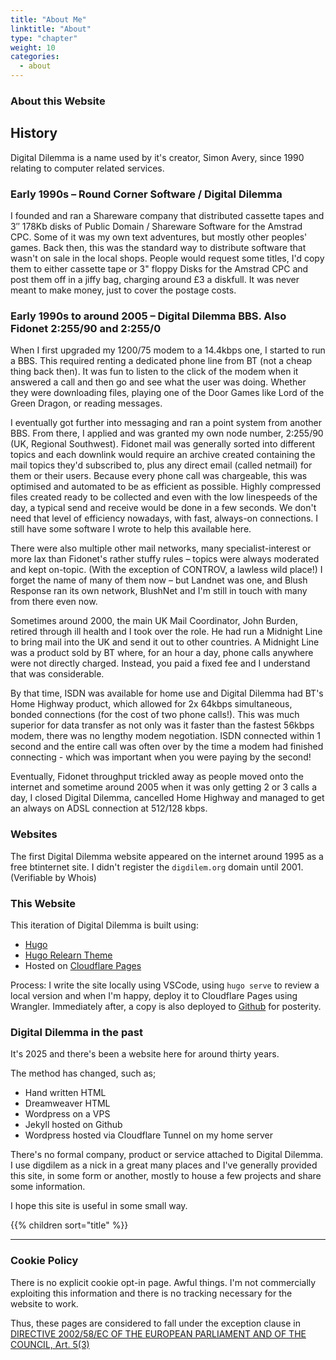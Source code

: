 ```yaml
---
title: "About Me"
linktitle: "About"
type: "chapter"
weight: 10
categories:
  - about
---
```



### About this Website

## History

Digital Dilemma is a name used by it's creator, Simon Avery, since 1990 relating to computer related services. 

### Early 1990s – Round Corner Software / Digital Dilemma

I founded and ran a Shareware company that distributed cassette tapes and 3″ 178Kb disks of Public Domain / Shareware Software for the Amstrad CPC. Some of it was my own text adventures, but mostly other peoples' games. Back then, this was the standard way to distribute software that wasn't on sale in the local shops. People would request some titles, I'd copy them to either cassette tape or 3" floppy Disks for the Amstrad CPC and post them off in a jiffy bag, charging around £3 a diskfull. It was never meant to make money, just to cover the postage costs.

### Early 1990s to around 2005 – Digital Dilemma BBS. Also Fidonet 2:255/90 and 2:255/0

When I first upgraded my 1200/75 modem to a 14.4kbps one, I started to run a BBS. This required renting a dedicated phone line from BT (not a cheap thing back then). It was fun to listen to the click of the modem when it answered a call and then go and see what the user was doing. Whether they were downloading files, playing one of the Door Games like Lord of the Green Dragon, or reading messages.

I eventually got further into messaging and ran a point system from another BBS. From there, I applied and was granted my own node number, 2:255/90 (UK, Regional Southwest). Fidonet mail was generally sorted into different topics and each downlink would require an archive created containing the mail topics they'd subscribed to, plus any direct email (called netmail) for them or their users. Because every phone call was chargeable, this was optimised and automated to be as efficient as possible. Highly compressed files created ready to be collected and even with the low linespeeds of the day, a typical send and receive would be done in a few seconds. We don't need that level of efficiency nowadays, with fast, always-on connections. I still have some software I wrote to help this available here.

There were also multiple other mail networks, many specialist-interest or more lax than Fidonet's rather stuffy rules – topics were always moderated and kept on-topic. (With the exception of CONTROV, a lawless wild place!) I forget the name of many of them now – but Landnet was one, and Blush Response ran its own network, BlushNet and I'm still in touch with many from there even now.

Sometimes around 2000, the main UK Mail Coordinator, John Burden, retired through ill health and I took over the role. He had run a Midnight Line to bring mail into the UK and send it out to other countries. A Midnight Line was a product sold by BT where, for an hour a day, phone calls anywhere were not directly charged. Instead, you paid a fixed fee and I understand that was considerable.

By that time, ISDN was available for home use and Digital Dilemma had BT's Home Highway product, which allowed for 2x 64kbps simultaneous, bonded connections (for the cost of two phone calls!). This was much superior for data transfer as not only was it faster than the fastest 56kbps modem, there was no lengthy modem negotiation. ISDN connected within 1 second and  the entire call was often over by the time a modem had finished connecting - which was important when you were paying by the second!

Eventually, Fidonet throughput trickled away as people moved onto the internet and sometime around 2005 when it was only getting 2 or 3 calls a day, I closed Digital Dilemma, cancelled Home Highway and managed to get an always on ADSL connection at 512/128 kbps.

### Websites

The first Digital Dilemma website appeared on the internet around 1995 as a free btinternet site. I didn't register the `digdilem.org` domain until 2001.(Verifiable by Whois)

### This Website

This iteration of Digital Dilemma is built using:

* [Hugo](https://gohugo.io/)
* [Hugo Relearn Theme](https://mcshelby.github.io/hugo-theme-relearn/index.html)
* Hosted on [Cloudflare Pages](https://pages.cloudflare.com/)

Process: I write the site locally using VSCode, using `hugo serve` to review a local version and when I'm happy, deploy it to Cloudflare Pages using Wrangler. Immediately after, a copy is also deployed to [Github](https://github.com/digdilem/digdilem.org.2025) for posterity.

### Digital Dilemma in the past

It's 2025 and there's been a website here for around thirty years. 

The method has changed, such as;

* Hand written HTML
* Dreamweaver HTML
* Wordpress on a VPS
* Jekyll hosted on Github
* Wordpress hosted via Cloudflare Tunnel on my home server

There's no formal company, product or service attached to Digital Dilemma. I use digdilem as a nick in a great many places and I've generally provided this site, in some form or another, mostly to house a few projects and share some information. 

I hope this site is useful in some small way. 

{{% children sort="title" %}}

--------------

### Cookie Policy

There is no explicit cookie opt-in page. Awful things. I'm not commercially exploiting this information and there is no tracking necessary for the website to work. 

Thus, these pages are considered to fall under the exception clause in [DIRECTIVE 2002/58/EC OF THE EUROPEAN PARLIAMENT AND OF THE COUNCIL, Art. 5(3)](https://eur-lex.europa.eu/legal-content/EN/TXT/HTML/?uri=CELEX:02002L0058-20091219#id-8b90d9c9-eb09-44f5-a58d-51d9cb3a50cd)
